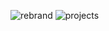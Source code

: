 ![rebrand](https://user-images.githubusercontent.com/49320100/148186778-0ad07657-ef28-4f73-9f16-f498094c0609.png)
![projects](https://user-images.githubusercontent.com/49320100/153750617-1ac816a2-98d1-42e6-89ff-bdc88949b7f3.png)
